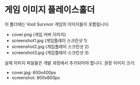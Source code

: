 # 게임 이미지 플레이스홀더

이 폴더에는 Void Survivor 게임의 이미지들이 포함됩니다:

- cover.png (게임 커버 이미지)
- screenshot1.jpg (게임플레이 스크린샷 1)
- screenshot2.jpg (게임플레이 스크린샷 2)
- screenshot3.jpg (게임플레이 스크린샷 3)

실제 이미지 파일들은 개발 과정에서 추가되어야 합니다.
권장 이미지 크기:

- cover.jpg: 600x400px
- screenshot: 800x600px
